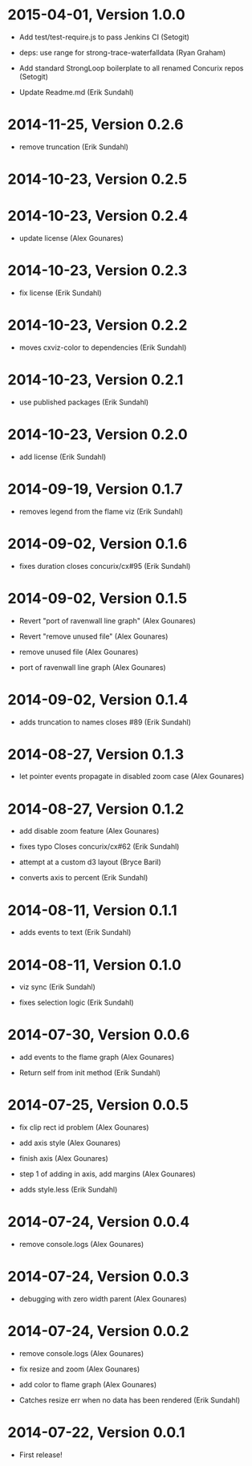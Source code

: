 2015-04-01, Version 1.0.0
=========================

 * Add test/test-require.js to pass Jenkins CI (Setogit)

 * deps: use range for strong-trace-waterfalldata (Ryan Graham)

 * Add standard StrongLoop boilerplate to all renamed Concurix repos (Setogit)

 * Update Readme.md (Erik Sundahl)


2014-11-25, Version 0.2.6
=========================

 * remove truncation (Erik Sundahl)


2014-10-23, Version 0.2.5
=========================



2014-10-23, Version 0.2.4
=========================

 * update license (Alex Gounares)


2014-10-23, Version 0.2.3
=========================

 * fix license (Erik Sundahl)


2014-10-23, Version 0.2.2
=========================

 * moves cxviz-color to dependencies (Erik Sundahl)


2014-10-23, Version 0.2.1
=========================

 * use published packages (Erik Sundahl)


2014-10-23, Version 0.2.0
=========================

 * add license (Erik Sundahl)


2014-09-19, Version 0.1.7
=========================

 * removes legend from the flame viz (Erik Sundahl)


2014-09-02, Version 0.1.6
=========================

 * fixes duration closes concurix/cx#95 (Erik Sundahl)


2014-09-02, Version 0.1.5
=========================

 * Revert "port of ravenwall line graph" (Alex Gounares)

 * Revert "remove unused file" (Alex Gounares)

 * remove unused file (Alex Gounares)

 * port of ravenwall line graph (Alex Gounares)


2014-09-02, Version 0.1.4
=========================

 * adds truncation to names closes #89 (Erik Sundahl)


2014-08-27, Version 0.1.3
=========================

 * let pointer events propagate in disabled zoom case (Alex Gounares)


2014-08-27, Version 0.1.2
=========================

 * add disable zoom feature (Alex Gounares)

 * fixes typo Closes concurix/cx#62 (Erik Sundahl)

 * attempt at a custom d3 layout (Bryce Baril)

 * converts axis to percent (Erik Sundahl)


2014-08-11, Version 0.1.1
=========================

 * adds events to text (Erik Sundahl)


2014-08-11, Version 0.1.0
=========================

 * viz sync (Erik Sundahl)

 * fixes selection logic (Erik Sundahl)


2014-07-30, Version 0.0.6
=========================

 * add events to the flame graph (Alex Gounares)

 * Return self from init method (Erik Sundahl)


2014-07-25, Version 0.0.5
=========================

 * fix clip rect id problem (Alex Gounares)

 * add axis style (Alex Gounares)

 * finish axis (Alex Gounares)

 * step 1 of adding in axis, add margins (Alex Gounares)

 * adds style.less (Erik Sundahl)


2014-07-24, Version 0.0.4
=========================

 * remove console.logs (Alex Gounares)


2014-07-24, Version 0.0.3
=========================

 * debugging with zero width parent (Alex Gounares)


2014-07-24, Version 0.0.2
=========================

 * remove console.logs (Alex Gounares)

 * fix resize and zoom (Alex Gounares)

 * add color to flame graph (Alex Gounares)

 * Catches resize err when no data has been rendered (Erik Sundahl)


2014-07-22, Version 0.0.1
=========================

 * First release!
